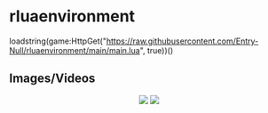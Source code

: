 # rluaenvironment

loadstring(game:HttpGet("https://raw.githubusercontent.com/Entry-Null/rluaenvironment/main/main.lua", true))()


## Images/Videos
<p align="center">
    <img src="https://i.gyazo.com/f308862b35dacb66df0a45d5d5239b91.png" />
    <img src="https://i.gyazo.com/5a628f18d773565ce8a7b257ec2213c2.png" />
</p>
